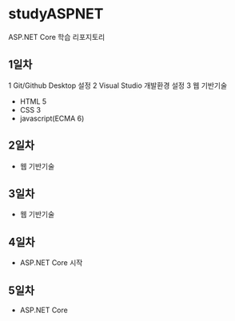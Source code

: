 # studyASPNET
ASP.NET Core 학습 리포지토리

## 1일차
1 Git/Github Desktop 설정
2 Visual Studio 개발환경 설정
3 웹 기반기술
  - HTML 5
  - CSS 3
  - javascript(ECMA 6)
  
  
 ## 2일차
- 웹 기반기술
 
 
 ## 3일차
- 웹 기반기술
 
 ## 4일차
- ASP.NET Core 시작
 
 ## 5일차
- ASP.NET Core 
 